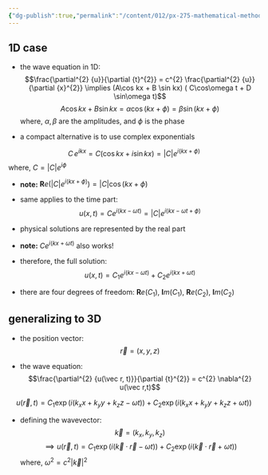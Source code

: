 ```yaml
---
{"dg-publish":true,"permalink":"/content/012/px-275-mathematical-methods/term-2/g-partial-differential-equations/px-275-g8-complex-exponential-form-of-solution-in-3-d/","noteIcon":"1","created":"2025-01-16T12:37:23.168+00:00","updated":"2025-04-29T18:23:44.165+01:00"}
---
```


## 1D case
- the wave equation in 1D:
$$\frac{\partial^{2} {u}}{\partial {t}^{2}} = c^{2} \frac{\partial^{2} {u}}{\partial {x}^{2}} \implies (A\cos kx + B \sin kx) ( C\cos\omega t + D \sin\omega t)$$
$$A\cos kx + B\sin kx = \alpha \cos(kx + \phi) = \beta \sin(kx + \phi)$$
	where, $\alpha, \beta$ are the amplitudes, and $\phi$ is the phase

- a compact alternative is to use complex exponentials

$$C\, e^{ikx}  = C(\cos kx  + i \sin kx) = |C| e^{i(kx + \phi)}$$
	where, $C = |C|e^{i\phi}$

- **note:** $\mathbf Re (|C|e^{i(kx+ \phi)}) = |C|\cos(kx + \phi)$

- same applies to the time part:
$$u(x,t) = Ce^{i(kx-\omega t)} = |C| e^{i(kx - \omega t + \phi)}$$
- physical solutions are represented by the real part

- **note:** $Ce^{i(kx+\omega t)}$ also works!
- therefore, the full solution:
$$u(x,t) = C_{1}e^{i(kx-\omega t)} + C_{2} e^{i(kx+\omega t)}$$
- there are four degrees of freedom: $\mathbf{R}e(C_1)$, $\mathbf{I}m(C_{1})$, $\mathbf{R}e(C_{2})$, $\mathbf{I}m(C_{2})$

## generalizing to 3D
- the position vector:
$$\vec r = (x,y,z)$$

- the wave equation: 
$$\frac{\partial^{2} {u(\vec r, t)}}{\partial {t}^{2}} = c^{2} \nabla^{2} u(\vec r,t)$$

$$u(\vec r, t) = C_{1} \exp(i(k_{x} x + k_{y} y + k_{z}z - \omega t)) + C_{2}\exp(i(k_{x} x + k_{y} y + k_{z}z + \omega t) )$$
- defining the wavevector:
$$\vec k = (k_{x}, k_{y}, k_{z})$$
$$\implies u(\vec r, t) = C_{1}\exp(i(\vec k \cdot \vec r - \omega t)) + C_{2}\exp(i(\vec k \cdot \vec r + \omega t))$$
	where, $\omega^{2} = c^{2} |\vec k|^{2}$
